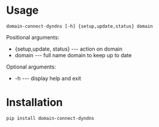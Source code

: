 Usage
=====

```
domain-connect-dyndns [-h] {setup,update,status} domain
```

Positional arguments:
- {setup,update, status} --- action on domain
- domain --- full name domain to keep up to date

Optional arguments:
- -h --- display help and exit


Installation
============

`pip install domain-connect-dyndns`